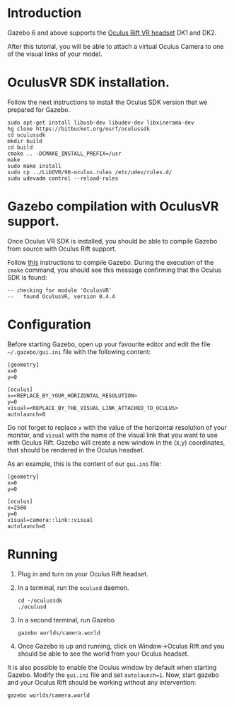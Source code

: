 # Introduction

Gazebo 6 and above supports the [Oculus Rift VR headset](http://www.oculusvr.com/) DK1 and DK2.

After this tutorial, you will be able to attach a virtual Oculus Camera to one of the visual links of your model.

# OculusVR SDK installation.

Follow the next instructions to install the Oculus SDK version that we prepared for Gazebo.

~~~
sudo apt-get install libusb-dev libudev-dev libxinerama-dev
hg clone https://bitbucket.org/osrf/oculussdk
cd oculussdk
mkdir build
cd build
cmake .. -DCMAKE_INSTALL_PREFIX=/usr
make
sudo make install
sudo cp ../LibOVR/90-oculus.rules /etc/udev/rules.d/
sudo udevadm control --reload-rules
~~~

# Gazebo compilation with OculusVR support.

Once Oculus VR SDK is installed, you should be able to compile Gazebo from source with Oculus Rift support.

Follow [this](http://gazebosim.org/tutorials?tut=install_from_source&cat=install) instructions to compile Gazebo. During the execution of the `cmake` command, you should see this message confirming that the Oculus SDK is found:

~~~
-- checking for module 'OculusVR'
--   found OculusVR, version 0.4.4
~~~

# Configuration

Before starting Gazebo, open up your favourite editor and edit the file `~/.gazebo/gui.ini` file with the following content:

~~~
[geometry]
x=0
y=0

[oculus]
x=<REPLACE_BY_YOUR_HORIZONTAL_RESOLUTION>
y=0
visual=<REPLACE_BY_THE_VISUAL_LINK_ATTACHED_TO_OCULUS>
autolaunch=0
~~~

Do not forget to replace `x` with the value of the horizontal resolution of your monitor, and `visual` with the name of the visual link that you want to use with Oculus Rift. Gazebo will create a new window in the (x,y) coordinates, that should be rendered in the Oculus headset.

As an example, this is the content of our `gui.ini` file:

~~~
[geometry]
x=0
y=0

[oculus]
x=2560
y=0
visual=camera::link::visual
autolaunch=0
~~~

# Running 

1. Plug in and turn on your Oculus Rift headset.

1. In a terminal, run the `oculusd` daemon.

    ~~~
    cd ~/oculussdk
    ./oculusd
    ~~~

1. In a second terminal, run Gazebo

    ~~~
    gazebo worlds/camera.world
    ~~~

1. Once Gazebo is up and running, click on Window->Oculus Rift and you should be able to see the world from your Oculus headset.

It is also possible to enable the Oculus window by default when starting Gazebo. Modify the `gui.ini` file and set `autolaunch=1`. Now, start gazebo and your Oculus Rift should be working without any intervention:

~~~
gazebo worlds/camera.world
~~~
